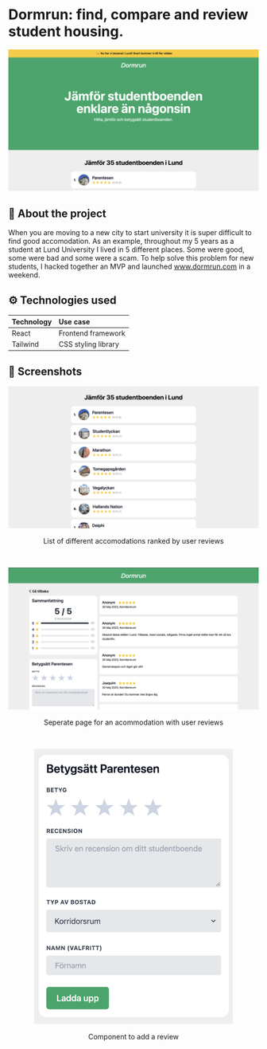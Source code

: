 <h1>
Dormrun:  find, compare and review student housing. 
</h1>

<p align="center">
<img src="/1.png"
	title="4" width="800" />
</p>

## 📖 About the project
When you are moving to a new city to start university it is super difficult to find good accomodation. As an example, throughout my 5 years as a student at Lund University I lived in 5 different places. Some were good, some were bad and some were a scam. To help solve this problem for new students, I hacked together an MVP and launched www.dormrun.com in a weekend.  

## ⚙️ Technologies used

Technology | Use case
| :--- | :--- 
React  | Frontend framework
Tailwind  | CSS styling library

## 📸 Screenshots


  <p align="center">
<img src="/2.png"
	title="2" width="800" /> 
	
 <p align="center">List of different accomodations ranked by user reviews
</p>
<br />

 </p>
 <p align="center">
<img src="/3.png"
	title="3" width="800" /> 
 <p align="center">Seperate page for an acommodation with user reviews
</p>
<br />

</p>
<p align="center">
<img src="/4.png"
	title="4" width="400" /> 
	<p align="center">Component to add a review
</p>

